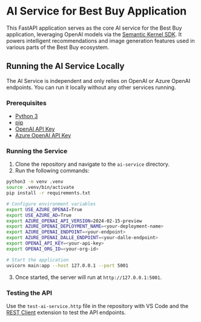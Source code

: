 
# AI Service for Best Buy Application

This FastAPI application serves as the core AI service for the Best Buy application, leveraging OpenAI models via the [Semantic Kernel SDK](https://github.com/microsoft/semantic-kernel). It powers intelligent recommendations and image generation features used in various parts of the Best Buy ecosystem.

## Running the AI Service Locally

The AI Service is independent and only relies on OpenAI or Azure OpenAI endpoints. You can run it locally without any other services running.

### Prerequisites

- [Python 3](https://www.python.org/downloads/)
- [pip](https://pip.pypa.io/en/stable/installation/)
- [OpenAI API Key](https://beta.openai.com/docs/developer-quickstart/your-api-keys)
- [Azure OpenAI API Key](https://azure.microsoft.com/products/cognitive-services/openai-service/)

### Running the Service

1. Clone the repository and navigate to the `ai-service` directory.
2. Run the following commands:

```bash
python3 -m venv .venv
source .venv/bin/activate
pip install -r requirements.txt

# Configure environment variables
export USE_AZURE_OPENAI=True
export USE_AZURE_AD=True
export AZURE_OPENAI_API_VERSION=2024-02-15-preview
export AZURE_OPENAI_DEPLOYMENT_NAME=<your-deployment-name>
export AZURE_OPENAI_ENDPOINT=<your-endpoint>
export AZURE_OPENAI_DALLE_ENDPOINT=<your-dalle-endpoint>
export OPENAI_API_KEY=<your-api-key>
export OPENAI_ORG_ID=<your-org-id>

# Start the application
uvicorn main:app --host 127.0.0.1 --port 5001
```

3. Once started, the server will run at `http://127.0.0.1:5001`.

### Testing the API

Use the `test-ai-service.http` file in the repository with VS Code and the [REST Client](https://marketplace.visualstudio.com/items?itemName=humao.rest-client) extension to test the API endpoints.
    